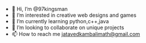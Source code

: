 - 👋 Hi, I’m @97kingsman
- 👀 I’m interested in creative web designs and games
- 🌱 I’m currently learning python,c++,java 
- 💞️ I’m looking to collaborate on unique projects
- 📫 How to reach me jatavedkambalimath@gmail.com

<!---
97kingsman/97kingsman is a ✨ special ✨ repository because its `README.md` (this file) appears on your GitHub profile.
You can click the Preview link to take a look at your changes.
--->
